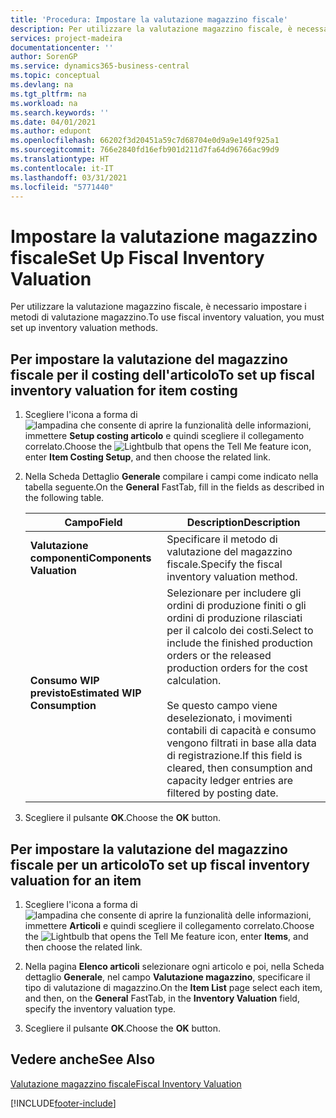 ```yaml
---
title: 'Procedura: Impostare la valutazione magazzino fiscale'
description: Per utilizzare la valutazione magazzino fiscale, è necessario impostare i metodi di valutazione magazzino.
services: project-madeira
documentationcenter: ''
author: SorenGP
ms.service: dynamics365-business-central
ms.topic: conceptual
ms.devlang: na
ms.tgt_pltfrm: na
ms.workload: na
ms.search.keywords: ''
ms.date: 04/01/2021
ms.author: edupont
ms.openlocfilehash: 66202f3d20451a59c7d68704e0d9a9e149f925a1
ms.sourcegitcommit: 766e2840fd16efb901d211d7fa64d96766ac99d9
ms.translationtype: HT
ms.contentlocale: it-IT
ms.lasthandoff: 03/31/2021
ms.locfileid: "5771440"
---
```

# <a name="set-up-fiscal-inventory-valuation"></a><span data-ttu-id="df6d6-103">Impostare la valutazione magazzino fiscale</span><span class="sxs-lookup"><span data-stu-id="df6d6-103">Set Up Fiscal Inventory Valuation</span></span>
<span data-ttu-id="df6d6-104">Per utilizzare la valutazione magazzino fiscale, è necessario impostare i metodi di valutazione magazzino.</span><span class="sxs-lookup"><span data-stu-id="df6d6-104">To use fiscal inventory valuation, you must set up inventory valuation methods.</span></span>  

## <a name="to-set-up-fiscal-inventory-valuation-for-item-costing"></a><span data-ttu-id="df6d6-105">Per impostare la valutazione del magazzino fiscale per il costing dell'articolo</span><span class="sxs-lookup"><span data-stu-id="df6d6-105">To set up fiscal inventory valuation for item costing</span></span>  

1.  <span data-ttu-id="df6d6-106">Scegliere l'icona a forma di ![lampadina che consente di aprire la funzionalità delle informazioni](../../media/ui-search/search_small.png "Informazioni sull'operazione che si desidera eseguire"), immettere **Setup costing articolo** e quindi scegliere il collegamento correlato.</span><span class="sxs-lookup"><span data-stu-id="df6d6-106">Choose the ![Lightbulb that opens the Tell Me feature](../../media/ui-search/search_small.png "Tell me what you want to do") icon, enter **Item Costing Setup**, and then choose the related link.</span></span>  
2.  <span data-ttu-id="df6d6-107">Nella Scheda Dettaglio **Generale** compilare i campi come indicato nella tabella seguente.</span><span class="sxs-lookup"><span data-stu-id="df6d6-107">On the **General** FastTab, fill in the fields as described in the following table.</span></span>  

    |<span data-ttu-id="df6d6-108">Campo</span><span class="sxs-lookup"><span data-stu-id="df6d6-108">Field</span></span>|<span data-ttu-id="df6d6-109">Description</span><span class="sxs-lookup"><span data-stu-id="df6d6-109">Description</span></span>|  
    |---------------------------------|---------------------------------------|  
    |<span data-ttu-id="df6d6-110">**Valutazione componenti**</span><span class="sxs-lookup"><span data-stu-id="df6d6-110">**Components Valuation**</span></span>|<span data-ttu-id="df6d6-111">Specificare il metodo di valutazione del magazzino fiscale.</span><span class="sxs-lookup"><span data-stu-id="df6d6-111">Specify the fiscal inventory valuation method.</span></span>|  
    |<span data-ttu-id="df6d6-112">**Consumo WIP previsto**</span><span class="sxs-lookup"><span data-stu-id="df6d6-112">**Estimated WIP Consumption**</span></span>|<span data-ttu-id="df6d6-113">Selezionare per includere gli ordini di produzione finiti o gli ordini di produzione rilasciati per il calcolo dei costi.</span><span class="sxs-lookup"><span data-stu-id="df6d6-113">Select to include the finished production orders or the released production orders for the cost calculation.</span></span><br /><br /> <span data-ttu-id="df6d6-114">Se questo campo viene deselezionato, i movimenti contabili di capacità e consumo vengono filtrati in base alla data di registrazione.</span><span class="sxs-lookup"><span data-stu-id="df6d6-114">If this field is cleared, then consumption and capacity ledger entries are filtered by posting date.</span></span>|  

3.  <span data-ttu-id="df6d6-115">Scegliere il pulsante **OK**.</span><span class="sxs-lookup"><span data-stu-id="df6d6-115">Choose the **OK** button.</span></span>  

## <a name="to-set-up-fiscal-inventory-valuation-for-an-item"></a><span data-ttu-id="df6d6-116">Per impostare la valutazione del magazzino fiscale per un articolo</span><span class="sxs-lookup"><span data-stu-id="df6d6-116">To set up fiscal inventory valuation for an item</span></span>  

1.  <span data-ttu-id="df6d6-117">Scegliere l'icona a forma di ![lampadina che consente di aprire la funzionalità delle informazioni](../../media/ui-search/search_small.png "Informazioni sull'operazione che si desidera eseguire"), immettere **Articoli** e quindi scegliere il collegamento correlato.</span><span class="sxs-lookup"><span data-stu-id="df6d6-117">Choose the ![Lightbulb that opens the Tell Me feature](../../media/ui-search/search_small.png "Tell me what you want to do") icon, enter **Items**, and then choose the related link.</span></span>  
2.  <span data-ttu-id="df6d6-118">Nella pagina **Elenco articoli** selezionare ogni articolo e poi, nella Scheda dettaglio **Generale**, nel campo **Valutazione magazzino**, specificare il tipo di valutazione di magazzino.</span><span class="sxs-lookup"><span data-stu-id="df6d6-118">On the **Item List** page select each item, and then, on the **General** FastTab, in the **Inventory Valuation** field, specify the inventory valuation type.</span></span>  

3.  <span data-ttu-id="df6d6-119">Scegliere il pulsante **OK**.</span><span class="sxs-lookup"><span data-stu-id="df6d6-119">Choose the **OK** button.</span></span>  

## <a name="see-also"></a><span data-ttu-id="df6d6-120">Vedere anche</span><span class="sxs-lookup"><span data-stu-id="df6d6-120">See Also</span></span>  
 [<span data-ttu-id="df6d6-121">Valutazione magazzino fiscale</span><span class="sxs-lookup"><span data-stu-id="df6d6-121">Fiscal Inventory Valuation</span></span>](fiscal-inventory-valuation.md)   


[!INCLUDE[footer-include](../../includes/footer-banner.md)]